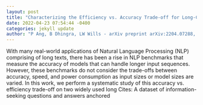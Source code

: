 ```yaml
--- 
layout: post 
title: "Characterizing the Efficiency vs. Accuracy Trade-off for Long-Context NLP Models" 
date: 2022-04-23 07:54:44 -0400 
categories: jekyll update 
author: "P Ang, B Dhingra, LW Wills - arXiv preprint arXiv:2204.07288, 2022" 
--- 
```

With many real-world applications of Natural Language Processing (NLP) comprising of long texts, there has been a rise in NLP benchmarks that measure the accuracy of models that can handle longer input sequences. However, these benchmarks do not consider the trade-offs between accuracy, speed, and power consumption as input sizes or model sizes are varied. In this work, we perform a systematic study of this accuracy vs. efficiency trade-off on two widely used long Cites: A dataset of information-seeking questions and answers anchored